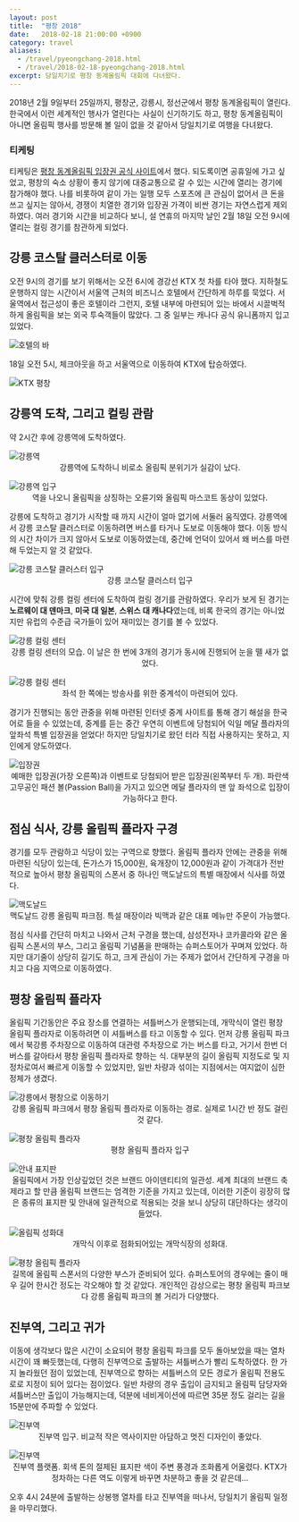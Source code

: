 ```yaml
---
layout: post
title:  "평창 2018"
date:   2018-02-18 21:00:00 +0900
category: travel
aliases:
  - /travel/pyeongchang-2018.html
  - /travel/2018-02-18-pyeongchang-2018.html
excerpt: 당일치기로 평창 동계올림픽 대회에 다녀왔다.
---
```


2018년 2월 9일부터 25일까지, 평창군, 강릉시, 정선군에서 평창 동계올림픽이 열린다. 한국에서 이런 세계적인 행사가 열린다는 사실이 신기하기도 하고, 평창 동계올림픽이 아니면 올림픽 행사를 방문해 볼 일이 없을 것 같아서 당일치기로 여행을 다녀왔다.


### 티케팅

티케팅은 [평창 동계올림픽 입장권 공식 사이트][1]에서 했다. 되도록이면 공휴일에 가고 싶었고, 평창의 숙소 상황이 좋지 않기에 대중교통으로 갈 수 있는 시간에 열리는 경기에 참가해야 했다. 나를 비롯하여 같이 가는 일행 모두 스포츠에 큰 관심이 없어서 큰 돈을 쓰고 싶지는 않아서, 경쟁이 치열한 경기와 입장권 가격이 비싼 경기는 자연스럽게 제외하였다. 여러 경기와 시간을 비교하다 보니, 설 연휴의 마지막 날인 2월 18일 오전 9시에 열리는 컬링 경기를 참관하게 되었다. 


## 강릉 코스탈 클러스터로 이동

오전 9시의 경기를 보기 위해서는 오전 6시에 경강선 KTX 첫 차를 타야 했다. 지하철도 운행하지 않는 시간이서 서울역 근처의 비즈니스 호텔에서 간단하게 하루를 묵었다. 서울역에서 접근성이 좋은 호텔이라 그런지, 호텔 내부에 마련되어 있는 바에서 시끌벅적하게 올림픽을 보는 외국 투숙객들이 많았다. 그 중 일부는 캐나다 공식 유니폼까지 입고 있었다.

![][image-1]

18일 오전 5시, 체크아웃을 하고 서울역으로 이동하여 KTX에 탑승하였다.

![][image-2]


## 강릉역 도착, 그리고 컬링 관람

약 2시간 후에 강릉역에 도착하였다. 

![][image-3]
<span style="text-align: center;display:block;"> 강릉역에 도착하니 비로소 올림픽 분위기가 실감이 났다.</span>

![][image-4]
<span style="text-align: center;display:block;">역을 나오니 올림픽을 상징하는 오륜기와 올림픽 마스코트 동상이 있었다.</span>

강릉에 도착하고 경기가 시작할 때 까지 시간이 얼마 없기에 서둘러 움직였다. 강릉역에서 강릉 코스탈 클러스터로 이동하려면 버스를 타거나 도보로 이동해야 했다. 이동 방식의 시간 차이가 크지 않아서 도보로 이동하였는데, 중간에 언덕이 있어서 왜 버스를 마련해 두었는지 알 것 같았다.

![][image-5]
<span style="text-align: center;display:block;">강릉 코스탈 클러스터 입구</span>

시간에 맞춰 강릉 컬링 센터에 도착하여 컬링 경기를 관람하였다. 우리가 보게 된 경기는 **노르웨이 대 덴마크**, **미국 대 일본**, **스위스 대 캐나다**였는데, 비록 한국의 경기는 아니었지만 유럽의 수준급 국가들이 있어 재미있는 경기를 볼 수 있었다.

![][image-6]
<span style="text-align: center;display:block;">강릉 컬링 센터의 모습. 이 날은 한 번에 3개의 경기가 동시에 진행되어 눈을 뗄 새가 없었다.</span>

![][image-7]
<span style="text-align: center;display:block;">좌석 한 쪽에는 방송사를 위한 중계석이 마련되어 있다.</span>

경기가 진행되는 동안 관중을 위해 마련된 인터넷 중계 사이트를 통해 경기 해설을 한국어로 들을 수 있었는데, 중계를 듣는 중간 우연히 이벤트에 당첨되어 익일 메달 플라자의 앞좌석 특별 입장권을 얻었다! 하지만 당일치기로 왔던 터라 직접 사용하지는 못하고, 지인에게 양도하였다.

![][image-8]
<span style="text-align: center;display:block;">예매한 입장권(가장 오른쪽)과 이벤트로 당첨되어 받은 입장권(왼쪽부터 두 개). 파란색 고무공인 패션 볼(Passion Ball)을 가지고 있으면 메달 플라자의 맨 앞 좌석으로 입장이 가능하다고 한다.</span>


## 점심 식사, 강릉 올림픽 플라자 구경

경기를 모두 관람하고 식당이 있는 구역으로 향했다. 올림픽 플라자 안에는 관중을 위해 마련된 식당이 있는데, 돈가스가 15,000원, 육개장이 12,000원과 같이 가격대가 전반적으로 높아서 평창 올림픽의 스폰서 중 하나인 맥도날드의 특별 매장에서 식사를 하였다.

 ![][image-9]
<span style="text-align: center;display:block;">맥도날드 강릉 올림픽 파크점. 특설 매장이라 빅맥과 같은 대표 메뉴만 주문이 가능했다.</span>

점심 식사를 간단히 마치고 나와서 근처 구경을 했는데, 삼성전자나 코카콜라와 같은 올림픽 스폰서의 부스, 그리고 올림픽 기념품을 판매하는 슈퍼스토어가 꾸며져 있었다. 하지만 대기줄이 상당히 길기도 하고, 크게 관심이 가는 주제가 없어서 간단하게 구경을 마치고 다음 지역으로 이동하였다.


## 평창 올림픽 플라자

올림픽 기간동안은 주요 장소를 연결하는 셔틀버스가 운행되는데, 개막식이 열린 평창 올림픽 플라자로 이동하려면 이 셔틀버스를 타고 이동할 수 있다. 먼저 강릉 올림픽 파크에서 북강릉 주차장으로 이동하여 대관령 주차장으로 가는 버스를 타고, 거기서 한번 더 버스를 갈아타서 평창 올림픽 플라자로 향하는 식. 대부분의 길이 올림픽 지정도로 및 지정차로여서 빠르게 이동할 수 있었지만, 일반 차량과 섞이는 지점에서는 여지없이 심한 정체가 생겼다. 

 ![][image-10]
<span style="text-align: center;display:block;">강릉 올림픽 파크에서 평창 올림픽 플라자로 이동하는 경로. 실제로 1시간 반 정도 걸린 것 같다.</span>

 ![][image-11]
<span style="text-align: center;display:block;">평창 올림픽 플라자 입구</span>

![][image-12]
<span style="text-align: center;display:block;">올림픽에서 가장 인상깊었던 것은 브랜드 아이덴티티의 일관성. 세계 최대의 브랜드 축제라고 할 만큼 올림픽 브랜드는 엄격한 기준을 가지고 있는데, 이러한 기준이 굉장히 많은 종류의 표지판 및 안내에 일관적으로 적용되는 것을 보니 상당히 대단하다는 생각이 들었다.</span>

![][image-13]
<span style="text-align: center;display:block;">개막식 이후로 점화되어있는 개막식장의 성화대.</span>

![][image-14]
<span style="text-align: center;display:block;">길목에 올림픽 스폰서의 다양한 부스가 준비되어 있다. 슈퍼스토어의 경우에는 줄이 매우 길어 한시간 정도는 각오해야 할 것 같았다. 개인적인 감상으로는 평창 올림픽 파크보다 강릉 올림픽 파크의 볼 거리가 다양했다.</span>


## 진부역, 그리고 귀가

이동에 생각보다 많은 시간이 소요되어 평창 올림픽 파크를 모두 돌아보았을 때는 열차 시간이 꽤 빠듯했는데, 다행히 진부역으로 출발하는 셔틀버스가 빨리 도착하였다. 한 가지 놀라웠던 점이 있었는데, 진부역으로 향하는 셔틀버스의 모든 경로가 올림픽 전용도로로 지정이 되어 있다는 점이었다. 일반 차량의 경우 출입이 금지되고 올림픽 담당자와 셔틀버스만 출입이 가능해지는데, 덕분에 네비게이션에 따르면 35분 정도 걸리는 길을 15분만에 주파할 수 있었다.

![][image-15]
<span style="text-align: center;display:block;">진부역 입구. 비교적 작은 역사이지만 아담하고 멋진 디자인이 좋았다.</span>


![][image-16]
<span style="text-align: center;display:block;">진부역 플랫폼. 회색 톤의 절제된 표지판 색이 주변 풍경과 조화롭게 어울렸다. KTX가 정차하는 다른 역도 이렇게 바꾸면 차분하고 좋을 것 같은데...</span>
  
오후 4시 24분에 출발하는 상봉행 열차를 타고 진부역을 떠나서, 당일치기 올림픽 일정을 마무리했다.

[1]:	https://tickets.pyeongchang2018.com/

[image-1]:	https://cdn.si.mpli.st/2018-02-pyeongchang-2018/hotel-bar.jpg "호텔의 바"
[image-2]:	https://cdn.si.mpli.st/2018-02-pyeongchang-2018/ktx-pyeongchang.jpg "KTX 평창"
[image-3]:	https://cdn.si.mpli.st/2018-02-pyeongchang-2018/gangneung-stn.jpg "강릉역"
[image-4]:	https://cdn.si.mpli.st/2018-02-pyeongchang-2018/gangneung-stn-entrance.jpg "강릉역 입구"
[image-5]:	https://cdn.si.mpli.st/2018-02-pyeongchang-2018/gangneung-costal-cluster.jpg "강릉 코스탈 클러스터 입구"
[image-6]:	https://cdn.si.mpli.st/2018-02-pyeongchang-2018/gangneung-curling-centre.jpg "강릉 컬링 센터"
[image-7]:	https://cdn.si.mpli.st/2018-02-pyeongchang-2018/gangneung-curling-centre-2.jpg "강릉 컬링 센터"
[image-8]:	https://cdn.si.mpli.st/2018-02-pyeongchang-2018/admission-tickets.jpg "입장권"
[image-9]:	https://cdn.si.mpli.st/2018-02-pyeongchang-2018/mcdonalds.jpg "맥도날드"
[image-10]:	https://cdn.si.mpli.st/2018-02-pyeongchang-2018/shuttle-bus-map.png "강릉에서 평창으로 이동하기"
[image-11]:	https://cdn.si.mpli.st/2018-02-pyeongchang-2018/pyeongchang-mountain-cluster.jpg "평창 올림픽 플라자"
[image-12]:	https://cdn.si.mpli.st/2018-02-pyeongchang-2018/guidance-mark.jpg "안내 표지판"
[image-13]:	https://cdn.si.mpli.st/2018-02-pyeongchang-2018/olympic-flame.jpg "올림픽 성화대"
[image-14]:	https://cdn.si.mpli.st/2018-02-pyeongchang-2018/pyeongchang-mountain-cluster-road.jpg "평창 올림픽 플라자"
[image-15]:	https://cdn.si.mpli.st/2018-02-pyeongchang-2018/jinbu-stn-entrance.jpg "진부역"
[image-16]:	https://cdn.si.mpli.st/2018-02-pyeongchang-2018/jinbu-stn.JPG "진부역"